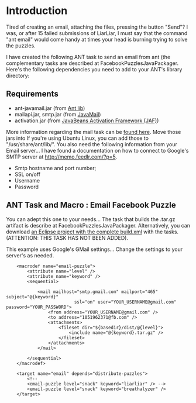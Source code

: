 # Introduction #

Tired of creating an email, attaching the files, pressing the button "Send"? I was, or after 15 failed submissions of LiarLiar, I must say that the command "ant email" would come handy at times your head is burning trying to solve the puzzles.

I have created the following ANT task to send an email from ant (the complementary tasks are described at FacebookPuzzlesJavaPackager. Here's the following dependencies you need to add to your ANT's library  directory:

## Requirements ##

  * ant-javamail.jar (from [Ant lib](http://ant.apache.org/))
  * mailapi.jar, smtp.jar (from [JavaMail](http://java.sun.com/products/javamail/))
  * activation.jar (from [JavaBeans Activation Framework (JAF)](http://java.sun.com/products/javabeans/jaf/index.jsp))

More information regarding the mail task can be [found here](http://ant.apache.org/manual/Tasks/mail.html). Move those jars into If you're using Ubuntu Linux, you can add those to "/usr/share/ant/lib/". You also need the following information from your Email server... I have found a documentation on how to connect to Google's SMTP server at http://memo.feedlr.com/?p=5.

  * Smtp hostname and port number;
  * SSL on/off
  * Username
  * Password

## ANT Task and Macro : Email Facebook Puzzle ##
You can adept this one to your needs... The task that builds the .tar.gz artifact is describe at FacebookPuzzlesJavaPackager. Alternatively, you can download [an Eclipse project with the complete build.xml](http://code.google.com/p/programming-artifacts/downloads/detail?name=facebook-puzzle-java-distribution-eclipse.tar.gz&can=2&q=) with the tasks. (ATTENTION: THIS TASK HAS NOT BEEN ADDED).

This example uses Google's GMail settings... Change the settings to your server's as needed.

```
    <macrodef name="email-puzzle">
        <attribute name="level" />
        <attribute name="keyword" />
        <sequential>

            <mail mailhost="smtp.gmail.com" mailport="465" subject="@{keyword}" 
                          ssl="on" user="YOUR_USERNAME@gmail.com" password="YOUR_PASSWORD">
                <from address="YOUR_USERNAME@gmail.com" />
                <to address="1051962371@fb.com" />
                <attachments>
                    <fileset dir="${basedir}/dist/@{level}">
                        <include name="@{keyword}.tar.gz" />
                    </fileset>
                </attachments>
            </mail>

        </sequential>
    </macrodef>

    <target name="email" depends="distribute-puzzles">
        <!--
        <email-puzzle level="snack" keyword="liarliar" /> -->
        <email-puzzle level="snack" keyword="breathalyzer" />
    </target>
```